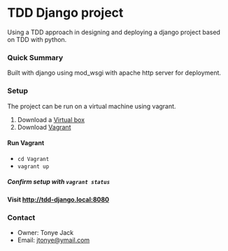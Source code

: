 # TDD Django project #

 Using a TDD approach in designing and deploying a django project based on TDD with python.
 
 
### Quick Summary 
 Built with django using mod_wsgi with apache http server for deployment.
 
### Setup
 The project can be run on a virtual machine using vagrant.
 
 1.  Download a [Virtual box](https://www.virtualbox.org/wiki/Downloads) 
 2.  Download [Vagrant](https://www.vagrantup.com/downloads.html) 
 
#### Run Vagrant
 - `cd Vagrant`
 - `vagrant up`
 
##### Confirm setup with `vagrant status`

#### Visit http://tdd-django.local:8080

### Contact 
   - Owner: Tonye Jack
   - Email: [jtonye@ymail.com](mailto:jtonye@ymail.com)

